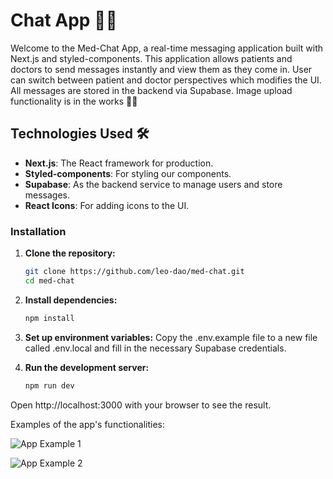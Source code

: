 # Chat App 📱💬

Welcome to the Med-Chat App, a real-time messaging application built with Next.js and styled-components. This application allows patients and doctors to send messages instantly and view them as they come in. User can switch between patient and doctor perspectives which modifies the UI. All messages are stored in the backend via Supabase. Image upload functionality is in the works 🔨🔨

## Technologies Used 🛠️

- **Next.js**: The React framework for production.
- **Styled-components**: For styling our components.
- **Supabase**: As the backend service to manage users and store messages.
- **React Icons**: For adding icons to the UI.

### Installation

1. **Clone the repository:**

   ```bash
   git clone https://github.com/leo-dao/med-chat.git
   cd med-chat

2. **Install dependencies:**
    ```bash
    npm install

3. **Set up environment variables:**
Copy the .env.example file to a new file called .env.local and fill in the necessary Supabase credentials.


4. **Run the development server:**
    ```bash
    npm run dev

Open http://localhost:3000 with your browser to see the result.


Examples of the app's functionalities: 


![App Example 1](./examples/ex_1.png)

![App Example 2](./examples/ex_2.png)